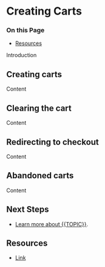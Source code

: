 # Creating Carts

<div class="otp" id="no-index">

### On this Page	
- [Resources](#resources)

</div>

Introduction

## Creating carts

Content

## Clearing the cart

Content

## Redirecting to checkout
Content

## Abandoned carts
Content

## Next Steps
* [Learn more about {{TOPIC}}]().

## Resources
* [Link]() 